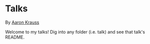 Talks
===
By [Aaron Krauss](https://thecodeboss.dev)

Welcome to my talks! Dig into any folder (i.e. talk) and see that talk's README.
